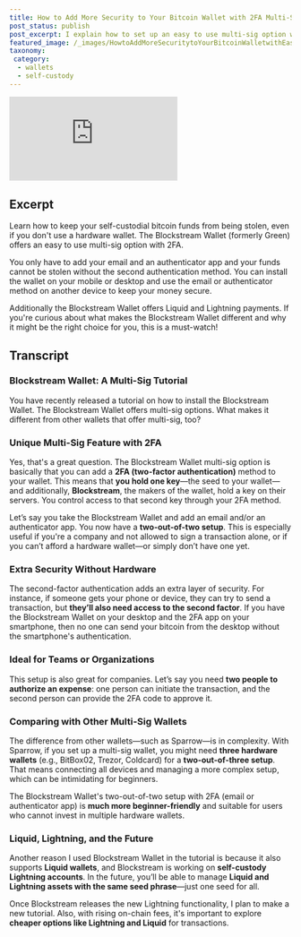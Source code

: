 ```yaml
---
title: How to Add More Security to Your Bitcoin Wallet with 2FA Multi-Sig in Blockstream Wallet (formerly Green)
post_status: publish
post_excerpt: I explain how to set up an easy to use multi-sig option with 2FA.
featured_image: /_images/HowtoAddMoreSecuritytoYourBitcoinWalletwithEasy2FAMultiSig.jpg
taxonomy:
 category:
  - wallets
  - self-custody
---
```


<iframe src="https://player.vimeo.com/video/1019658385?badge=0&amp;autopause=0&amp;player_id=0&amp;app_id=58479" frameborder="0" allow="autoplay; fullscreen; picture-in-picture; clipboard-write; encrypted-media" title="How to Add More Security to Your Bitcoin Wallet with Easy 2FA Multi-Sig"></iframe>

<div style="margin-bottom:30px;"></div>

## Excerpt

Learn how to keep your self-custodial bitcoin funds from being stolen, even if you don't use a hardware wallet. The Blockstream Wallet (formerly Green) offers an easy to use multi-sig option with 2FA.

You only have to add your email and an authenticator app and your funds cannot be stolen without the second authentication method. You can install the wallet on your mobile or desktop and use the email or authenticator method on another device to keep your money secure.

Additionally the Blockstream Wallet offers Liquid and Lightning payments. If you're curious about what makes the Blockstream Wallet different and why it might be the right choice for you, this is a must-watch!

## Transcript

### Blockstream Wallet: A Multi-Sig Tutorial

You have recently released a tutorial on how to install the Blockstream Wallet. The Blockstream Wallet offers multi-sig options. What makes it different from other wallets that offer multi-sig, too?

### Unique Multi-Sig Feature with 2FA

Yes, that's a great question. The Blockstream Wallet multi-sig option is basically that you can add a **2FA (two-factor authentication)** method to your wallet. This means that **you hold one key**—the seed to your wallet—and additionally, **Blockstream**, the makers of the wallet, hold a key on their servers. You control access to that second key through your 2FA method.

Let’s say you take the Blockstream Wallet and add an email and/or an authenticator app. You now have a **two-out-of-two setup**. This is especially useful if you're a company and not allowed to sign a transaction alone, or if you can’t afford a hardware wallet—or simply don’t have one yet.

### Extra Security Without Hardware

The second-factor authentication adds an extra layer of security. For instance, if someone gets your phone or device, they can try to send a transaction, but **they’ll also need access to the second factor**. If you have the Blockstream Wallet on your desktop and the 2FA app on your smartphone, then no one can send your bitcoin from the desktop without the smartphone's authentication.

### Ideal for Teams or Organizations

This setup is also great for companies. Let’s say you need **two people to authorize an expense**: one person can initiate the transaction, and the second person can provide the 2FA code to approve it.

### Comparing with Other Multi-Sig Wallets

The difference from other wallets—such as Sparrow—is in complexity. With Sparrow, if you set up a multi-sig wallet, you might need **three hardware wallets** (e.g., BitBox02, Trezor, Coldcard) for a **two-out-of-three setup**. That means connecting all devices and managing a more complex setup, which can be intimidating for beginners.

The Blockstream Wallet's two-out-of-two setup with 2FA (email or authenticator app) is **much more beginner-friendly** and suitable for users who cannot invest in multiple hardware wallets.

### Liquid, Lightning, and the Future

Another reason I used Blockstream Wallet in the tutorial is because it also supports **Liquid wallets**, and Blockstream is working on **self-custody Lightning accounts**. In the future, you’ll be able to manage **Liquid and Lightning assets with the same seed phrase**—just one seed for all.

Once Blockstream releases the new Lightning functionality, I plan to make a new tutorial. Also, with rising on-chain fees, it's important to explore **cheaper options like Lightning and Liquid** for transactions.

